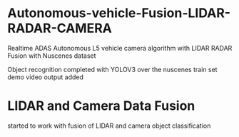 # Autonomous-vehicle-Fusion-LIDAR-RADAR-CAMERA
Realtime ADAS Autonomous L5 vehicle camera algorithm with LIDAR RADAR Fusion with Nuscenes dataset

Object recognition completed with YOLOV3 over the nuscenes train set demo video output added

# LIDAR and Camera Data Fusion
started to work with fusion of LIDAR and camera object classification
